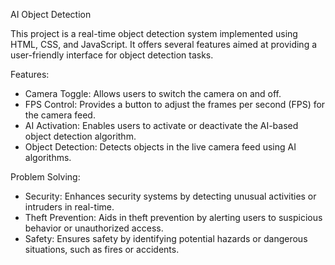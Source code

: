 AI Object Detection

This project is a real-time object detection system implemented using HTML, CSS, and JavaScript. It offers several features aimed at providing a user-friendly interface for object detection tasks.

Features:

- Camera Toggle: Allows users to switch the camera on and off.
- FPS Control: Provides a button to adjust the frames per second (FPS) for the camera feed.
- AI Activation: Enables users to activate or deactivate the AI-based object detection algorithm.
- Object Detection: Detects objects in the live camera feed using AI algorithms.

Problem Solving:

- Security: Enhances security systems by detecting unusual activities or intruders in real-time.
- Theft Prevention: Aids in theft prevention by alerting users to suspicious behavior or unauthorized access.
- Safety: Ensures safety by identifying potential hazards or dangerous situations, such as fires or accidents.
